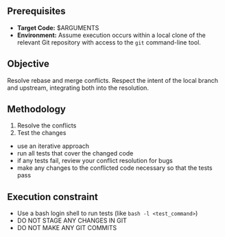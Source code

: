 ## Prerequisites
- **Target Code:** $ARGUMENTS
- **Environment:** Assume execution occurs within a local clone of the relevant Git repository with access to the `git` command-line tool.

## Objective
Resolve rebase and merge conflicts. Respect the intent of the local branch and upstream, integrating both into the resolution.

## Methodology
1. Resolve the conflicts
2. Test the changes
  - use an iterative approach
  - run all tests that cover the changed code
  - if any tests fail, review your conflict resolution for bugs
  - make any changes to the conflicted code necessary so that the tests pass

## Execution constraint
- Use a bash login shell to run tests (like `bash -l <test_command>`)
- DO NOT STAGE ANY CHANGES IN GIT
- DO NOT MAKE ANY GIT COMMITS
